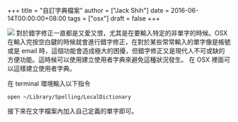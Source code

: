 +++
title = "自訂字典檔案"
author = ["Jack Shih"]
date = 2016-06-14T00:00:00+08:00
tags = ["osx"]
draft = false
+++

![](/images/autocorrect.png)
對於錯字修正一直都是又愛又恨，尤其是在要輸入特定的非單字的時候。OSX 在輸入完按空白鍵的時候就會進行錯字修正，在對於某些常常輸入的單字像是帳號或是 email 時，這個功能會造成極大的困擾，但錯字修正又是現代人不可或缺的方便功能。這時候可以使用建立使用者字典來避免這種狀況發生。
在 OSX 裡面可以這樣建立使用者字典。

在 terminal 環境輸入以下指令

```shell
open ~/Library/Spelling/LocalDictionary
```

接下來在文字檔案內加入自己定義的單字即可。
